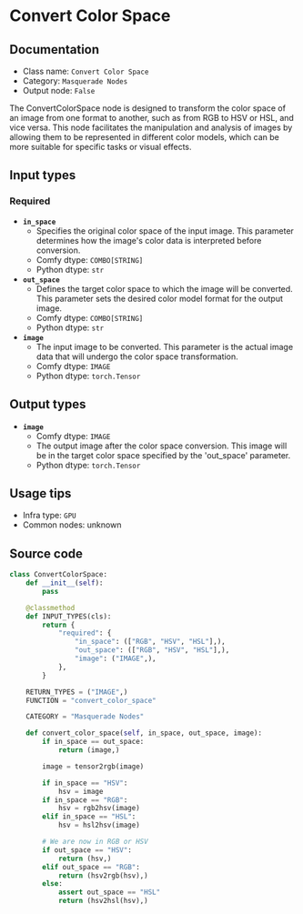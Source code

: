 # Convert Color Space
## Documentation
- Class name: `Convert Color Space`
- Category: `Masquerade Nodes`
- Output node: `False`

The ConvertColorSpace node is designed to transform the color space of an image from one format to another, such as from RGB to HSV or HSL, and vice versa. This node facilitates the manipulation and analysis of images by allowing them to be represented in different color models, which can be more suitable for specific tasks or visual effects.
## Input types
### Required
- **`in_space`**
    - Specifies the original color space of the input image. This parameter determines how the image's color data is interpreted before conversion.
    - Comfy dtype: `COMBO[STRING]`
    - Python dtype: `str`
- **`out_space`**
    - Defines the target color space to which the image will be converted. This parameter sets the desired color model format for the output image.
    - Comfy dtype: `COMBO[STRING]`
    - Python dtype: `str`
- **`image`**
    - The input image to be converted. This parameter is the actual image data that will undergo the color space transformation.
    - Comfy dtype: `IMAGE`
    - Python dtype: `torch.Tensor`
## Output types
- **`image`**
    - Comfy dtype: `IMAGE`
    - The output image after the color space conversion. This image will be in the target color space specified by the 'out_space' parameter.
    - Python dtype: `torch.Tensor`
## Usage tips
- Infra type: `GPU`
- Common nodes: unknown


## Source code
```python
class ConvertColorSpace:
    def __init__(self):
        pass

    @classmethod
    def INPUT_TYPES(cls):
        return {
            "required": {
                "in_space": (["RGB", "HSV", "HSL"],),
                "out_space": (["RGB", "HSV", "HSL"],),
                "image": ("IMAGE",),
            },
        }

    RETURN_TYPES = ("IMAGE",)
    FUNCTION = "convert_color_space"

    CATEGORY = "Masquerade Nodes"

    def convert_color_space(self, in_space, out_space, image):
        if in_space == out_space:
            return (image,)

        image = tensor2rgb(image)

        if in_space == "HSV":
            hsv = image
        if in_space == "RGB":
            hsv = rgb2hsv(image)
        elif in_space == "HSL":
            hsv = hsl2hsv(image)

        # We are now in RGB or HSV
        if out_space == "HSV":
            return (hsv,)
        elif out_space == "RGB":
            return (hsv2rgb(hsv),)
        else:
            assert out_space == "HSL"
            return (hsv2hsl(hsv),)

```
